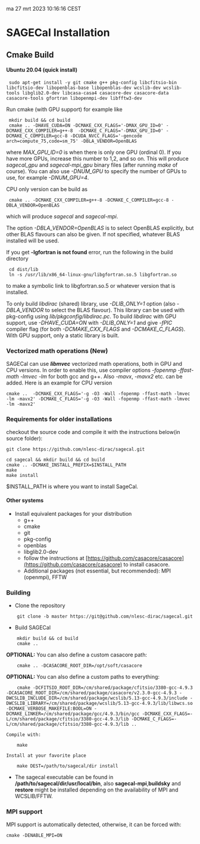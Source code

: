 ma 27 mrt 2023 10:16:16 CEST
# SAGECal Installation

## Cmake Build
#### Ubuntu 20.04 (quick install)
```
 sudo apt-get install -y git cmake g++ pkg-config libcfitsio-bin libcfitsio-dev libopenblas-base libopenblas-dev wcslib-dev wcslib-tools libglib2.0-dev libcasa-casa4 casacore-dev casacore-data casacore-tools gfortran libopenmpi-dev libfftw3-dev

```
Run cmake (with GPU support) for example like
```
 mkdir build && cd build
 cmake .. -DHAVE_CUDA=ON -DCMAKE_CXX_FLAGS='-DMAX_GPU_ID=0' -DCMAKE_CXX_COMPILER=g++-8  -DCMAKE_C_FLAGS='-DMAX_GPU_ID=0' -DCMAKE_C_COMPILER=gcc-8 -DCUDA_NVCC_FLAGS='-gencode arch=compute_75,code=sm_75' -DBLA_VENDOR=OpenBLAS
```
where *MAX_GPU_ID=0* is when there is only one GPU (ordinal 0). If you have more GPUs, increase this number to 1,2, and so on. This will produce *sagecal_gpu* and *sagecal-mpi_gpu* binary files (after running *make* of course). You can also use *-DNUM_GPU* to specify the number of GPUs to use, for example *-DNUM_GPU=4*.

CPU only version can be build as
```
 cmake .. -DCMAKE_CXX_COMPILER=g++-8 -DCMAKE_C_COMPILER=gcc-8 -DBLA_VENDOR=OpenBLAS
```
which will produce *sagecal* and *sagecal-mpi*.

The option *-DBLA_VENDOR=OpenBLAS* is to select OpenBLAS explicitly, but other BLAS  flavours can also be given. If not specified, whatever BLAS installed will be used.

If you get **-lgfortran is not found** error, run the following in the build directory
```
 cd dist/lib
 ln -s /usr/lib/x86_64-linux-gnu/libgfortran.so.5 libgfortran.so
```
to make a symbolic link to libgfortran.so.5 or whatever version that is installed.

To only build *libdirac* (shared) library, use *-DLIB_ONLY=1* option (also *-DBLA_VENDOR* to select the BLAS flavour). This library can be used with pkg-config using *lib/pkgconfig/libdirac.pc*. To build *libdirac* with GPU support, use *-DHAVE_CUDA=ON* with *-DLIB_ONLY=1* and give *-fPIC* compiler flag (for both *-DCMAKE_CXX_FLAGS* and *-DCMAKE_C_FLAGS*). With GPU support, only a static library is built.

### Vectorized math operations (New)
SAGECal can use ***libmvec*** vectorized math operations, both in GPU and CPU versions. In order to enable this, use compiler options *-fopenmp -ffast-math -lmvec -lm* for both gcc and g++. Also *-mavx*, *-mavx2* etc. can be added. Here is an example for CPU version

```
cmake ..  -DCMAKE_CXX_FLAGS='-g -O3 -Wall -fopenmp -ffast-math -lmvec -lm -mavx2' -DCMAKE_C_FLAGS='-g -O3 -Wall -fopenmp -ffast-math -lmvec -lm -mavx2' 
```

### Requirements for older installations
checkout the source code and compile it with the instructions below(in source folder):
```
git clone https://github.com/nlesc-dirac/sagecal.git

cd sagecal && mkdir build && cd build
cmake .. -DCMAKE_INSTALL_PREFIX=$INSTALL_PATH
make
make install
```
$INSTALL_PATH is where you want to install SageCal.

#### Other systems

- Install equivalent packages for your distribution
    - g++
    - cmake
    - git
    - pkg-config
    - openblas
    - libglib2.0-dev
    - follow the instructions at
[https://github.com/casacore/casacore](https://github.com/casacore/casacore) to install casacore.
    - Additional packages (not essential, but recommended): MPI (openmpi), FFTW



### Building
- Clone the repository
```
    git clone -b master https://git@github.com/nlesc-dirac/sagecal.git

```

- Build SAGECal
```
    mkdir build && cd build
    cmake ..
```

**OPTIONAL:** You can also define a custom casacore path:

```
    cmake .. -DCASACORE_ROOT_DIR=/opt/soft/casacore
```
**OPTIONAL:** You can also define a custom paths to everything:

```
    cmake -DCFITSIO_ROOT_DIR=/cm/shared/package/cfitsio/3380-gcc-4.9.3 -DCASACORE_ROOT_DIR=/cm/shared/package/casacore/v2.3.0-gcc-4.9.3 -DWCSLIB_INCLUDE_DIR=/cm/shared/package/wcslib/5.13-gcc-4.9.3/include -DWCSLIB_LIBRARY=/cm/shared/package/wcslib/5.13-gcc-4.9.3/lib/libwcs.so -DCMAKE_VERBOSE_MAKEFILE:BOOL=ON -DCMAKE_LINKER=/cm/shared/package/gcc/4.9.3/bin/gcc -DCMAKE_CXX_FLAGS=-L/cm/shared/package/cfitsio/3380-gcc-4.9.3/lib -DCMAKE_C_FLAGS=-L/cm/shared/package/cfitsio/3380-gcc-4.9.3/lib ..
```

    Compile with:
```
    make
```
    Install at your favorite place
```
    make DEST=/path/to/sagecal/dir install
```

- The sagecal executable can be found in **/path/to/sagecal/dir/usr/local/bin**, also **sagecal-mpi**,**buildsky** and **restore** might be installed depending on the availability of MPI and WCSLIB/FFTW.

### MPI support
MPI support is automatically detected, otherwise, it can be forced with:
```
cmake -DENABLE_MPI=ON
